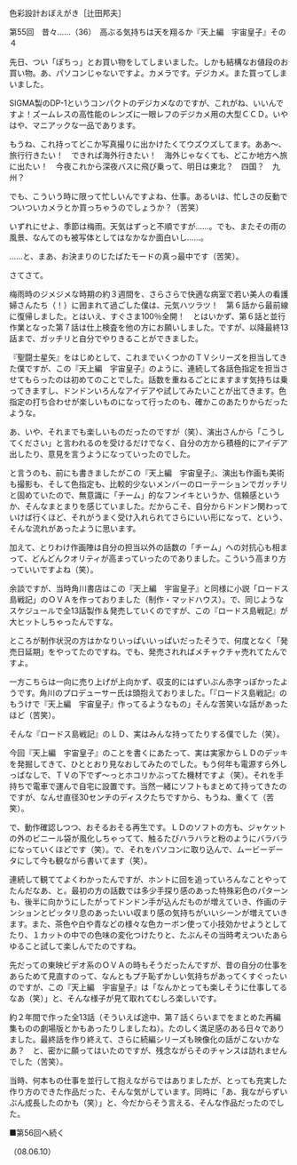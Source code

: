 <!-- source: http://web.archive.org/web/20250215190716/http://www.style.fm/as/05_column/tsujita/tsujita55.shtml -->

色彩設計おぼえがき［辻田邦夫］

第55回　昔々……（36）　高ぶる気持ちは天を翔るか『天上編　宇宙皇子』その４

先日、つい「ぽちっ」とお買い物をしてしまいました。しかも結構なお値段のお買い物。あ、パソコンじゃないですよ。カメラです。デジカメ。また買ってしまいました。

SIGMA製のDP-1というコンパクトのデジカメなのですが、これがね、いいんですよ！ズームレスの高性能のレンズに一眼レフのデジカメ用の大型ＣＣＤ。いやはや、マニアックな一品であります。

もうね、これ持ってどこか写真撮りに出かけたくてウズウズしてます。ああ〜、旅行行きたい！　できれば海外行きたい！　海外じゃなくても、どこか地方へ旅に出たい！　今夜これから深夜バスに飛び乗って、明日は東北？　四国？　九州？

でも、こういう時に限って忙しいんですよね、仕事。あるいは、忙しさの反動でついついカメラとか買っちゃうのでしょうか？（苦笑）

いずれにせよ、季節は梅雨。天気はずっと不順ですが……。でも、またその雨の風景、なんてのも被写体としてはなかなか面白いし……。

……と、まあ、お決まりのじたばたモードの真っ最中です（苦笑）。

さてさて。

梅雨時のジメジメな時期の約３週間を、さらさらで快適な病室で若い美人の看護婦さんたち（！）に囲まれて過ごした僕は、元気ハツラツ！　第６話から最前線に復帰しました。とはいえ、すぐさま100％全開！　とはいかず、第６話と並行作業となった第７話は仕上検査を他の方にお願いしました。ですが、以降最終13話まで、ガッチリと自分でやりきることができました。

『聖闘士星矢』をはじめとして、これまでいくつかのＴＶシリーズを担当してきた僕ですが、この『天上編　宇宙皇子』のように、連続して各話色指定を担当させてもらったのは初めてのことでした。話数を重ねるごとにますます気持ちは乗ってきますし、ドンドンいろんなアイデアや試してみたいことが出てきます。色指定の打ち合わせが楽しいものになって行ったのも、確かこのあたりからだったような。

あ、いや、それまでも楽しいものだったのですが（笑）、演出さんから「こうしてください」と言われるのを受けるだけでなく、自分の方から積極的にアイデア出したり、意見を言うようになっていったのでした。

と言うのも、前にも書きましたがこの『天上編　宇宙皇子』、演出も作画も美術も撮影も、そして色指定も、比較的少ないメンバーのローテーションでガッチリと固めていたので、無意識に「チーム」的なフンイキというか、信頼感というか、そんなまとまりを感じていました。だからこそ、自分からドンドン関わっていけば行くほど、それがうまく受け入れられてさらにいい形になって、という、そんな流れがあったように思います。

加えて、とりわけ作画陣は自分の担当以外の話数の「チーム」への対抗心も相まって、どんどんクオリティが高まっていったのでありました。こういう高まり方っていいですよね（笑）。

余談ですが、当時角川書店はこの『天上編　宇宙皇子』と同様に小説「ロードス島戦記」のＯＶＡを作っておりました（制作・マッドハウス）。で、同じようなスケジュールで全13話製作＆発売していくのですが、この『ロードス島戦記』が大ヒットしちゃったんですな。

ところが制作状況の方はかなりいっぱいいっぱいだったそうで、何度となく「発売日延期」をやってたのですね。でも、発売されればメチャクチャ売れてたんですよ。

一方こちらは一向に売り上げが上向かず、収支的にはずいぶん赤字っぽかったようです。角川のプロデューサー氏は頭抱えておりました。「『ロードス島戦記』のもうけで『天上編　宇宙皇子』作ってるようなもの」そんな苦笑いな話があったほど（苦笑）。

そんな『ロードス島戦記』のＬＤ、実はみんな持ってたりする僕でした（笑）。

今回『天上編　宇宙皇子』のことを書くにあたって、実は実家からＬＤのデッキを発掘してきて、ひととおり見なおしてみたのでした。もう何年も電源すら外しっぱなしで、ＴＶの下でず〜っとホコリかぶってた機材ですよ（笑）。それを手持ちで電車で運んで自宅に設置です。当然一緒にソフトもまとめて持ってきたのですが、なんせ直径30センチのディスクたちですから、もうね、重くて（苦笑）。

で、動作確認しつつ、おそるおそる再生です。ＬＤのソフトの方も、ジャケットの外のビニール袋が風化しちゃってて、触るたびハラハラと粉のようにバラバラになっていくほどです（笑）。で、それをパソコンに取り込んで、ムービーデータにして今も観ながら書いてます（笑）。

連続して観ててよくわかったんですが、ホントに回を追っていろんなことやってたんだなあ、と。最初の方の話数では多少手探り感のあった特殊彩色のパターンも、後半に向かうにしたがってドンドン手が込んだものが増えていき、作画のテンションとピッタリ息のあったいい収まり感の気持ちがいいシーンが増えていきます。また、茶色や白や青などの様々な色カーボン使って小技効かせようとしてたり、１カットの中での色味の変化つけたりと、たぶんその当時考えついたあらゆること試して楽しんでたのですね。

先だっての東映ビデオ系のＯＶＡの時もそうだったんですが、昔の自分の仕事をあらためて見直すのって、なんともプチ恥ずかしい気持ちがあってくすぐったいのですが、この『天上編　宇宙皇子』は「なんかとっても楽しそうに仕事してるなあ（笑）」と、そんな様子が見て取れてむしろ楽しいです。

約２年間で作った全13話（そういえば途中、第７話くらいまでをまとめた再編集ものの劇場版とかもあったりしましたね）。たのしく満足感のある日々でありました。最終話を作り終えて、さらに続編シリーズも映像化の話がこないかなあ？　と、密かに願ってはいたのですが、残念ながらそのチャンスは訪れませんでした（苦笑）。

当時、何本もの仕事を並行して抱えながらではありましたが、とっても充実した作り方のできた作品だった、そんな気がしています。同時に「あ、我ながらずいぶん成長したのかも（笑）」と、今だからそう言える、そんな作品だったのでした。

■第56回へ続く

（08.06.10）
